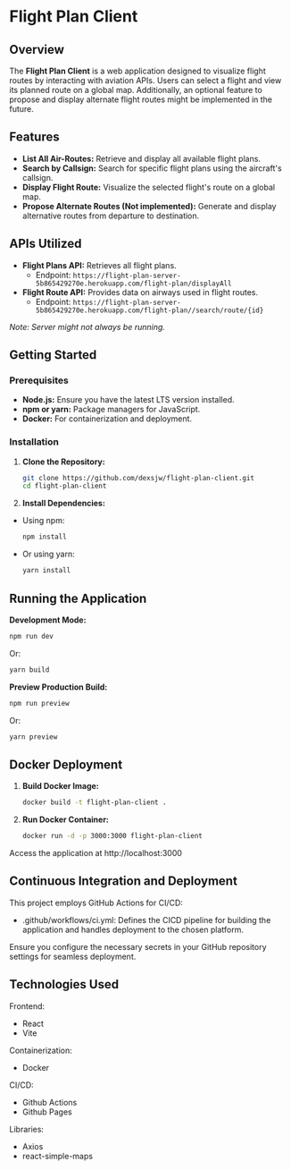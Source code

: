 # Flight Plan Client

## Overview

The **Flight Plan Client** is a web application designed to visualize flight routes by interacting with aviation APIs. Users can select a flight and view its planned route on a global map. Additionally, an optional feature to propose and display alternate flight routes might be implemented in the future.

## Features

- **List All Air-Routes:** Retrieve and display all available flight plans.
- **Search by Callsign:** Search for specific flight plans using the aircraft's callsign.
- **Display Flight Route:** Visualize the selected flight's route on a global map.
- **Propose Alternate Routes (Not implemented):** Generate and display alternative routes from departure to destination.

## APIs Utilized

- **Flight Plans API:** Retrieves all flight plans.
  - Endpoint: `https://flight-plan-server-5b865429270e.herokuapp.com/flight-plan/displayAll`
- **Flight Route API:** Provides data on airways used in flight routes.
  - Endpoint: `https://flight-plan-server-5b865429270e.herokuapp.com/flight-plan//search/route/{id}`

*Note: Server might not always be running.*

## Getting Started

### Prerequisites

- **Node.js:** Ensure you have the latest LTS version installed.
- **npm or yarn:** Package managers for JavaScript.
- **Docker:** For containerization and deployment.

### Installation

1. **Clone the Repository:**

   ```bash
   git clone https://github.com/dexsjw/flight-plan-client.git
   cd flight-plan-client
   ```

2. **Install Dependencies:**

- Using npm:

   ```bash
   npm install
   ```

- Or using yarn:

   ```bash
   yarn install
   ```

## Running the Application

**Development Mode:**

   ```bash
   npm run dev
   ```
Or:

   ```bash
   yarn build
   ```

**Preview Production Build:**
   ```bash
   npm run preview
   ```
Or:

   ```bash
   yarn preview
   ```

## Docker Deployment

1. **Build Docker Image:**

   ```bash
   docker build -t flight-plan-client .
   ```

1. **Run Docker Container:**

   ```bash
   docker run -d -p 3000:3000 flight-plan-client
   ```

Access the application at http://localhost:3000

## Continuous Integration and Deployment

This project employs GitHub Actions for CI/CD:

- .github/workflows/ci.yml: Defines the CICD pipeline for building the application and handles deployment to the chosen platform.

Ensure you configure the necessary secrets in your GitHub repository settings for seamless deployment.

## Technologies Used
Frontend:
- React
- Vite

Containerization:
- Docker

CI/CD:
- Github Actions
- Github Pages

Libraries:
- Axios
- react-simple-maps